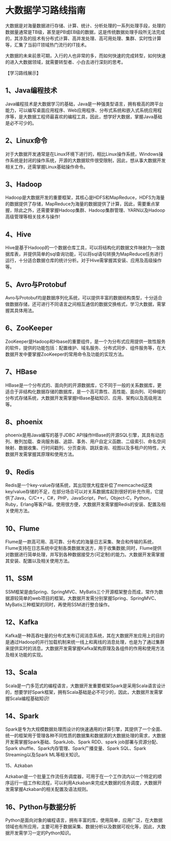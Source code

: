# 大数据学习路线指南
大数据是对海量数据进行存储、计算、统计、分析处理的一系列处理手段，处理的数据量通常是TB级，甚至是PB或EB级的数据，这是传统数据处理手段所无法完成的，其涉及的技术有分布式计算、高并发处理、高可用处理、集群、实时性计算等，汇集了当前IT领域热门流行的IT技术。

大数据的未来前景可期，入行的人也非常的多，而如何快速的完成转型，如何快速的进入大数据领域，就需要转型者、小白去进行深刻的思考。

【学习路线展示】
## 1、Java编程技术

Java编程技术是大数据学习的基础，Java是一种强类型语言，拥有极高的跨平台能力，可以编写桌面应用程序、Web应用程序、分布式系统和嵌入式系统应用程序等，是大数据工程师最喜欢的编程工具，因此，想学好大数据，掌握Java基础是必不可少的。

## 2、Linux命令

对于大数据开发通常是在Linux环境下进行的，相比Linux操作系统，Windows操作系统是封闭的操作系统，开源的大数据软件很受限制，因此，想从事大数据开发相关工作，还需掌握Linux基础操作命令。

## 3、Hadoop

Hadoop是大数据开发的重要框架，其核心是HDFS和MapReduce，HDFS为海量的数据提供了存储，MapReduce为海量的数据提供了计算，因此，需要重点掌握，除此之外，还需要掌握Hadoop集群、Hadoop集群管理、YARN以及Hadoop高级管理等相关技术与操作!

## 4、Hive

Hive是基于Hadoop的一个数据仓库工具，可以将结构化的数据文件映射为一张数据库表，并提供简单的sql查询功能，可以将sql语句转换为MapReduce任务进行运行，十分适合数据仓库的统计分析。对于Hive需掌握其安装、应用及高级操作等。

## 5、Avro与Protobuf

Avro与Protobuf均是数据序列化系统，可以提供丰富的数据结构类型，十分适合做数据存储，还可进行不同语言之间相互通信的数据交换格式，学习大数据，需掌握其具体用法。

## 6、ZooKeeper

ZooKeeper是Hadoop和Hbase的重要组件，是一个为分布式应用提供一致性服务的软件，提供的功能包括：配置维护、域名服务、分布式同步、组件服务等，在大数据开发中要掌握ZooKeeper的常用命令及功能的实现方法。

## 7、HBase

HBase是一个分布式的、面向列的开源数据库，它不同于一般的关系数据库，更适合于非结构化数据存储的数据库，是一个高可靠性、高性能、面向列、可伸缩的分布式存储系统，大数据开发需掌握HBase基础知识、应用、架构以及高级用法等。

## 8、phoenix

phoenix是用Java编写的基于JDBC API操作HBase的开源SQL引擎，其具有动态列、散列加载、查询服务器、追踪、事务、用户自定义函数、二级索引、命名空间映射、数据收集、行时间戳列、分页查询、跳跃查询、视图以及多租户的特性，大数据开发需掌握其原理和使用方法。

## 9、Redis

Redis是一个key-value存储系统，其出现很大程度补偿了memcached这类key/value存储的不足，在部分场合可以对关系数据库起到很好的补充作用，它提供了Java，C/C++，C#，PHP，JavaScript，Perl，Object-C，Python，Ruby，Erlang等客户端，使用很方便，大数据开发需掌握Redis的安装、配置及相关使用方法。

## 10、Flume

Flume是一款高可用、高可靠、分布式的海量日志采集、聚合和传输的系统，Flume支持在日志系统中定制各类数据发送方，用于收集数据;同时，Flume提供对数据进行简单处理，并写到各种数据接受方(可定制)的能力。大数据开发需掌握其安装、配置以及相关使用方法。

## 11、SSM

SSM框架是由Spring、SpringMVC、MyBatis三个开源框架整合而成，常作为数据源较简单的web项目的框架。大数据开发需分别掌握Spring、SpringMVC、MyBatis三种框架的同时，再使用SSM进行整合操作。

## 12、Kafka

Kafka是一种高吞吐量的分布式发布订阅消息系统，其在大数据开发应用上的目的是通过Hadoop的并行加载机制来统一线上和离线的消息处理，也是为了通过集群来提供实时的消息。大数据开发需掌握Kafka架构原理及各组件的作用和使用方法及相关功能的实现。

## 13、Scala

Scala是一门多范式的编程语言，大数据开发重要框架Spark是采用Scala语言设计的，想要学好Spark框架，拥有Scala基础是必不可少的，因此，大数据开发需掌握Scala编程基础知识!

## 14、Spark

Spark是专为大规模数据处理而设计的快速通用的计算引擎，其提供了一个全面、统一的框架用于管理各种不同性质的数据集和数据源的大数据处理的需求，大数据开发需掌握Spark基础、SparkJob、Spark RDD、spark job部署与资源分配、Spark shuffle、Spark内存管理、Spark广播变量、Spark SQL、Spark Streaming以及Spark ML等相关知识。

15、Azkaban

Azkaban是一个批量工作流任务调度器，可用于在一个工作流内以一个特定的顺序运行一组工作和流程，可以利用Azkaban来完成大数据的任务调度，大数据开发需掌握Azkaban的相关配置及语法规则。

## 16、Python与数据分析

Python是面向对象的编程语言，拥有丰富的库，使用简单，应用广泛，在大数据领域也有所应用，主要可用于数据采集、数据分析以及数据可视化等，因此，大数据开发需学习一定的Python知识。
